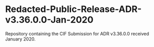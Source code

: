 # Redacted-Public-Release-ADR-v3.36.0.0-Jan-2020
Repository containing the CIF Submission for ADR v3.36.0.0 received January 2020.
